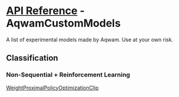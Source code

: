 # [API Reference](../API.md) - AqwamCustomModels

A list of experimental models made by Aqwam. Use at your own risk.

## Classification

### Non-Sequential + Reinforcement Learning

[WeightProximalPolicyOptimizationClip](AqwamCustomModels/WeightProximalPolicyOptimizationClip.md)
